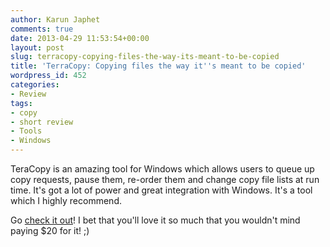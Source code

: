 ```yaml
---
author: Karun Japhet
comments: true
date: 2013-04-29 11:53:54+00:00
layout: post
slug: terracopy-copying-files-the-way-its-meant-to-be-copied
title: 'TerraCopy: Copying files the way it''s meant to be copied'
wordpress_id: 452
categories:
- Review
tags:
- copy
- short review
- Tools
- Windows
---
```


TeraCopy is an amazing tool for Windows which allows users to queue up copy requests, pause them, re-order them and change copy file lists at run time. It's got a lot of power and great integration with Windows. It's a tool which I highly recommend.

Go [check it out](http://codesector.com/teracopy)! I bet that you'll love it so much that you wouldn't mind paying $20 for it! ;)
